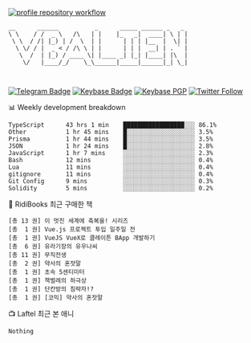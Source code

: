 [![profile repository workflow](https://github.com/vbalien/vbalien/actions/workflows/push.yml/badge.svg)](https://github.com/vbalien/vbalien/actions/workflows/push.yml)
```
__      ______          _      _____ ______ _   _ 
\ \    / /  _ \   /\   | |    |_   _|  ____| \ | |
 \ \  / /| |_) | /  \  | |      | | | |__  |  \| |
  \ \/ / |  _ < / /\ \ | |      | | |  __| | . ` |
   \  /  | |_) / ____ \| |____ _| |_| |____| |\  |
    \/   |____/_/    \_\______|_____|______|_| \_|
                                                  
                                                  
```
[![Telegram Badge](https://img.shields.io/badge/-Telegram-2CA5E0?logo=telegram)](https://t.me/vbalien)
[![Keybase Badge](https://img.shields.io/badge/-Keybase-33A0FF?logo=keybase&logoColor=white)](https://keybase.io/vbalien)
[![Keybase PGP](https://img.shields.io/keybase/pgp/vbalien)](http://sks.pod02.fleetstreetops.com/pks/lookup?search=0xE98CF73DE1E36F7D1B8A383AFD987F8DBE513071&fingerprint=on&op=index)
[![Twitter Follow](https://img.shields.io/twitter/follow/_elnyan)](https://twitter.com/_elnyan)

📊 Weekly development breakdown
```
TypeScript      43 hrs 1 min    █████████████████░░░ 86.1%
Other           1 hr 45 mins    █░░░░░░░░░░░░░░░░░░░ 3.5%
Prisma          1 hr 44 mins    █░░░░░░░░░░░░░░░░░░░ 3.5%
JSON            1 hr 24 mins    █░░░░░░░░░░░░░░░░░░░ 2.8%
JavaScript      1 hr 7 mins     ░░░░░░░░░░░░░░░░░░░░ 2.3%
Bash            12 mins         ░░░░░░░░░░░░░░░░░░░░ 0.4%
Lua             11 mins         ░░░░░░░░░░░░░░░░░░░░ 0.4%
gitignore       11 mins         ░░░░░░░░░░░░░░░░░░░░ 0.4%
Git Config      9 mins          ░░░░░░░░░░░░░░░░░░░░ 0.3%
Solidity        5 mins          ░░░░░░░░░░░░░░░░░░░░ 0.2%
```
📖 RidiBooks 최근 구매한 책
```
[총 13 권] 이 멋진 세계에 축복을! 시리즈 
[총  1 권] Vue.js 프로젝트 투입 일주일 전 
[총  1 권] VueJS VueX로 클레이튼 BApp 개발하기 
[총  6 권] 유라기장의 유우나씨 
[총 11 권] 무직전생 
[총  2 권] 약사의 혼잣말 
[총  1 권] 초속 5센티미터 
[총  1 권] 책벌레의 하극상 
[총  1 권] 단칸방의 침략자!? 
[총  1 권] [코믹] 약사의 혼잣말 
```
📺 Laftel 최근 본 애니
```
Nothing
```
